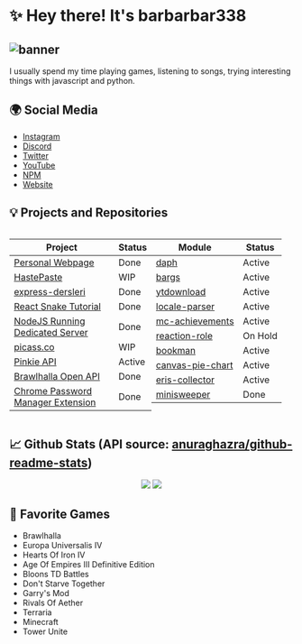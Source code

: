 # ✨ Hey there! It's barbarbar338
![banner](https://bariscodes.me/banner.png)
---
I usually spend my time playing games, listening to songs, trying interesting things with javascript and python.
## 🌍 Social Media
- [Instagram](https://www.instagram.com/ben_baris.d/)
- [Discord](https://discordapp.com/users/331846231514939392)
- [Twitter](https://twitter.com/ben_baris_d)
- [YouTube](https://www.youtube.com/ProjectHammer)
- [NPM](https://www.npmjs.com/~leydihavuc)
- [Website](https://bariscodes.me)

## 💡 Projects and Repositories
<p style="display: grid; grid-template-columns: 50% 50%; grid-template-rows: auto auto;">

| Project | Status|
| ----------- | ----------- |
| [Personal Webpage](https://github.com/barbarbar338/webpage) | Done |
| [HastePaste](https://github.com/HastePasteApp) | WIP |
| [express-dersleri](https://github.com/barbarbar338/express-dersleri) | Done |
| [React Snake Tutorial](https://github.com/barbarbar338/react-snake-tutorial) | Done |
| [NodeJS Running Dedicated Server](https://github.com/barbarbar338/terraria-server) | Done |
| [picass.co](https://picass.co) | WIP |
| [Pinkie API](https://api.bariscodes.me/) | Active |
| [Brawlhalla Open API](https://brawlhalla.bariscodes.me/) | Done |
| [Chrome Password Manager Extension](https://github.com/barbarbar338/password-manager-extension) | Done |

| Module | Status|
| ----------- | ----------- |
| [daph](https://npmjs.com/daph) | Active |
| [bargs](https://npmjs.com/bargs) | Active |
| [ytdownload](https://npmjs.com/ytdownload) | Active |
| [locale-parser](https://npmjs.com/locale-parser) | Active |
| [mc-achievements](https://npmjs.com/mc-achievements) | Active |
| [reaction-role](https://npmjs.com/reaction-role) | On Hold |
| [bookman](https://npmjs.com/bookman) | Active |
| [canvas-pie-chart](https://npmjs.com/canvas-pie-chart) | Active |
| [eris-collector](https://npmjs.com/eris-collector) | Active |
| [minisweeper](https://npmjs.com/minisweeper) | Done |

</p>


## 📈 Github Stats (API source: [anuraghazra/github-readme-stats](https://github.com/anuraghazra/github-readme-stats))
<p align="center">
  <img src="https://github-readme-stats.vercel.app/api?username=barbarbar338&show_icons=true&hide_title=true&theme=radical&text_color=FF9DD9&count_private=true&include_all_commits=true&hide_border=true"/>
  <img src="https://github-readme-stats.vercel.app/api/top-langs/?username=barbarbar338&layout=compact&text_color=FF9DD9&title_color=FF9DD9&bg_color=141321&count_private=true&include_all_commits=true&hide_border=true&langs_count=10"/>
</p>

## 🦄 Favorite Games
- Brawlhalla
- Europa Universalis IV
- Hearts Of Iron IV
- Age Of Empires III Definitive Edition
- Bloons TD Battles
- Don't Starve Together
- Garry's Mod
- Rivals Of Aether
- Terraria
- Minecraft
- Tower Unite

<!--
**barbarbar338/barbarbar338** is a ✨ _special_ ✨ repository because its `README.md` (this file) appears on your GitHub profile.

Here are some ideas to get you started:

- 🔭 I’m currently working on ...
- 🌱 I’m currently learning ...
- 👯 I’m looking to collaborate on ...
- 🤔 I’m looking for help with ...
- 💬 Ask me about ...
- 📫 How to reach me: ...
- 😄 Pronouns: ...
- ⚡ Fun fact: ...
-->
